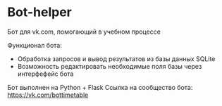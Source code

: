 # Bot-helper
Бот для vk.com, помогающий в учебном процессе
 
Функционал бота:
- Обработка запросов и вывод результатов из базы данных SQLite
- Возможность редактировать необходимые поля базы через интерфефейс бота

Бот выполнен на Python + Flask
Ссылка на сообщество бота: https://vk.com/bottimetable
